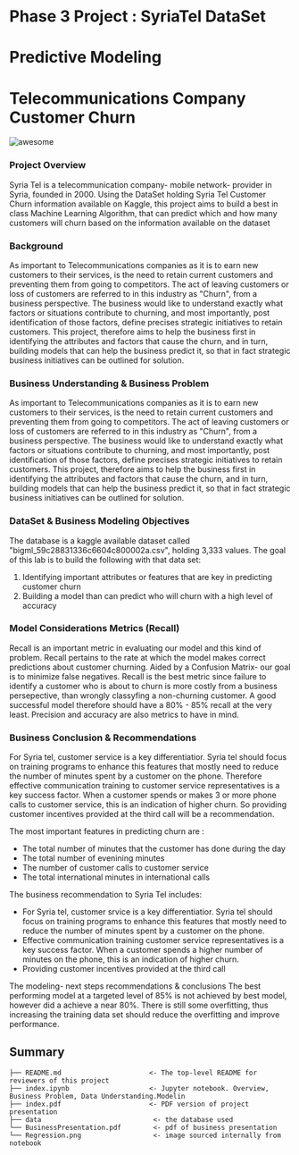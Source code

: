 # Phase 3 Project : SyriaTel DataSet
# Predictive Modeling 
# Telecommunications Company Customer Churn

![awesome](https://images.sw.cdn.siemens.com/siemens-disw-assets/public/5On2CPXFPpWpiTstd3DJsB/hu-HU/5G-Solutions-hero-1280x720.jpg?w=500&fit=max&q=50&dpr=2&auto=format)

### Project Overview

Syria Tel is a telecommunication company- mobile network- provider in Syria, founded in 2000. Using the DataSet holding Syria Tel Customer Churn information available on Kaggle, this project aims to build a best in class Machine Learning Algorithm, that can predict which and how many customers will churn based on the information available on the dataset

### Background
As important to Telecommunications companies as it is to earn new customers to their services, is the need to retain current customers and preventing them from going to competitors. The act of leaving customers or loss of customers are referred to in this industry as "Churn", from a business perspective. The business would like to understand exactly what factors or situations contribute to churning, and most importantly, post identification of those factors, define precises strategic initiatives to retain customers. This project, therefore aims to help the business first in identifying the attributes and factors that cause the churn, and in turn, building models that can help the business predict it, so that in fact strategic business initiatives can be outlined for solution.

### Business Understanding & Business Problem
As important to Telecommunications companies as it is to earn new customers to their services, is the need to retain current customers and preventing them from going to competitors. The act of leaving customers or loss of customers are referred to in this industry as "Churn", from a business perspective. The business would like to understand exactly what factors or situations contribute to churning, and most importantly, post identification of those factors, define precises strategic initiatives to retain customers. This project, therefore aims to help the business first in identifying the attributes and factors that cause the churn, and in turn, building models that can help the business predict it, so that in fact strategic business initiatives can be outlined for solution.


### DataSet & Business Modeling Objectives
The database is a kaggle available dataset called "bigml_59c28831336c6604c800002a.csv", holding 3,333 values. 
The goal of this lab is to build the following with that data set: 
1) Identifying important attributes or features that are key in predicting customer churn
2) Building a model than can predict who will churn with a high level of accuracy

### Model Considerations Metrics (Recall)

Recall is an important metric in evaluating our model and this kind of problem. Recall pertains to the rate at which the model makes correct predictions about customer churning. Aided by a Confusion Matrix- our goal is to minimize false negatives. Recall is the best metric since failure to identify a customer who is about to churn is more costly from a business persepective, than wrongly classyfing a non-churning customer. A good successful model therefore should have a 80% - 85% recall at the very least. Precision and accuracy are also metrics to have in mind.

### Business Conclusion & Recommendations

For Syria tel, customer service is a key differentiatior. Syria tel should focus on training programs to enhance this features that mostly need to reduce the number of minutes spent by a customer on the phone. Therefore effective communication training to customer service representatives is a key success factor. When a customer spends or makes 3 or more phone calls to customer service, this is an indication of higher churn. So providing customer incentives provided at the third call will be a recommendation.

The most important features in predicting churn are :

* The total number of minutes that the customer has done during the day
* The total number of evenining minutes
* The number of customer calls to customer service
* The total international minutes in international calls

The business recommendation to Syria Tel includes:
* For Syria tel, customer srvice is a key differentiatior. Syria tel should focus on training programs to enhance this features that mostly need to reduce the number of minutes spent by a customer on the phone. 
* Effective communication training customer service representatives is a key success factor. When a customer spends a higher number of minutes on the phone, this is an indication of higher churn. 
* Providing customer incentives provided at the third call 

The modeling- next steps recommendations & conclusions
The best performing model at a targeted level of 85% is not achieved by best model, however did a achieve a near 80%. There is still some overfitting, thus increasing the training data set should reduce the overfitting and improve performance. 

## Summary
```
├── README.md                      <- The top-level README for reviewers of this project
├── index.ipynb                    <- Jupyter notebook. Overview, Business Problem, Data Understanding.Modelin
├── index.pdf                      <- PDF version of project presentation
├── data                            <- the database used 
└── BusinessPresentation.pdf        <- pdf of business presentation
└── Regression.png                  <- image sourced internally from notebook
```


